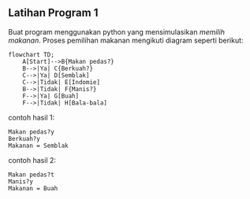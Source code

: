 ## Latihan Program 1

Buat program menggunakan python yang mensimulasikan _memilih makanan_. Proses pemilihan makanan mengikuti diagram seperti berikut:

```mermaid
flowchart TD;
    A[Start]-->B{Makan pedas?}
    B-->|Ya| C{Berkuah?}
    C-->|Ya| D[Semblak]
    C-->|Tidak| E[Indomie]
    B-->|Tidak| F{Manis?}
    F-->|Ya| G[Buah]
    F-->|Tidak| H[Bala-bala]
```

contoh hasil 1:
```
Makan pedas?y
Berkuah?y
Makanan = Semblak
```

contoh hasil 2:
```
Makan pedas?t
Manis?y
Makanan = Buah
```
